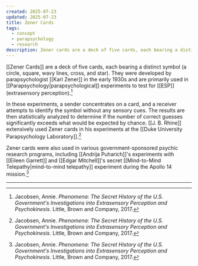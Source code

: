 ```yaml
---
created: 2025-07-23
updated: 2025-07-23
title: Zener Cards
tags:
  - concept
  - parapsychology
  - research
description: Zener cards are a deck of five cards, each bearing a distinct symbol, used in early parapsychological experiments to test for extrasensory perception (ESP).
---
```


[[Zener Cards]] are a deck of five cards, each bearing a distinct symbol (a circle, square, wavy lines, cross, and star). They were developed by parapsychologist [[Karl Zener]] in the early 1930s and are primarily used in [[Parapsychology|parapsychological]] experiments to test for [[ESP]] (extrasensory perception).[^1]

In these experiments, a sender concentrates on a card, and a receiver attempts to identify the symbol without any sensory cues. The results are then statistically analyzed to determine if the number of correct guesses significantly exceeds what would be expected by chance. [[J. B. Rhine]] extensively used Zener cards in his experiments at the [[Duke University Parapsychology Laboratory]].[^1]

Zener cards were also used in various government-sponsored psychic research programs, including [[Andrija Puharich]]'s experiments with [[Eileen Garrett]] and [[Edgar Mitchell]]'s secret [[Mind-to-Mind Telepathy|mind-to-mind telepathy]] experiment during the Apollo 14 mission.[^1]

---

[^1]: Jacobsen, Annie. *Phenomena: The Secret History of the U.S. Government's Investigations into Extrasensory Perception and Psychokinesis*. Little, Brown and Company, 2017.

